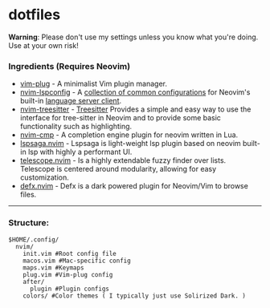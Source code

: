 # dotfiles
**Warning**: Please don't use my settings unless you know what you're doing. Use at your own risk!

### Ingredients (Requires Neovim)

- [vim-plug](https://github.com/junegunn/vim-plug) - A minimalist Vim plugin manager.
- [nvim-lspconfig](https://github.com/neovim/nvim-lspconfig) - A [collection of common configurations](https://github.com/neovim/nvim-lspconfig/blob/master/doc/server_configurations.md) for Neovim's built-in [language server client](https://neovim.io/doc/user/lsp.html).
- [nvim-treesitter](https://github.com/nvim-treesitter/nvim-treesitter) - [Treesitter](https://github.com/tree-sitter/tree-sitter) Provides a simple and easy way to use the interface for tree-sitter in Neovim and to provide some basic functionality such as highlighting.
- [nvim-cmp](https://github.com/hrsh7th/nvim-cmp) - A completion engine plugin for neovim written in Lua.
- [lspsaga.nvim](https://github.com/tami5/lspsaga.nvim) - Lspsaga is light-weight lsp plugin based on neovim built-in lsp with highly a performant UI.
- [telescope.nvim](https://github.com/nvim-telescope/telescope.nvim) - Is a highly extendable fuzzy finder over lists. Telescope is centered around modularity, allowing for easy customization.
- [defx.nvim](https://github.com/Shougo/defx.nvim) - Defx is a dark powered plugin for Neovim/Vim to browse files.

----
### Structure:
```vim
$HOME/.config/
  nvim/
    init.vim #Root config file
    macos.vim #Mac-specific config
    maps.vim #Keymaps
    plug.vim #Vim-plug config
    after/
      plugin #Plugin configs
    colors/ #Color themes ( I typically just use Solirized Dark. )
```

